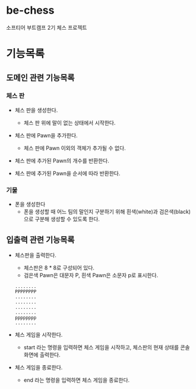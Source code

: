 # be-chess

소프티어 부트캠프 2기 체스 프로젝트

# 기능목록

## 도메인 관련 기능목록

### 체스 판

- 체스 판을 생성한다.
    - 체스 판 위에 말이 없는 상태에서 시작한다.


- 체스 판에 Pawn을 추가한다.
    - 체스 판에 Pawn 이외의 객체가 추가될 수 없다.


- 체스 판에 추가된 Pawn의 개수를 반환한다.


- 체스 판에 추가된 Pawn을 순서에 따라 반환한다.

### 기물

- 폰을 생성한다
    - 폰을 생성할 때 어느 팀의 말인지 구분하기 위해 흰색(white)과 검은색(black)으로 구분해 생성할 수 있도록 한다.

## 입출력 관련 기능목록

- 체스판을 출력한다.
    - 체스판은 8 * 8로 구성되어 있다.
    - 검은색 Pawn은 대문자 P, 흰색 Pawn은 소문자 p로 표시한다.
  ```
  ........
  PPPPPPPP
  ........
  ........
  ........
  ........
  pppppppp
  ........
  ```

- 체스 게임을 시작한다.
    - start 라는 명령을 입력하면 체스 게임을 시작하고, 체스판의 현재 상태를 콘솔 화면에 출력한다.


- 체스 게임을 종료한다.
    - end 라는 명령을 입력하면 체스 게임을 종료한다.
